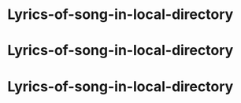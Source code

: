 # Lyrics-of-song-in-local-directory
# Lyrics-of-song-in-local-directory
# Lyrics-of-song-in-local-directory
